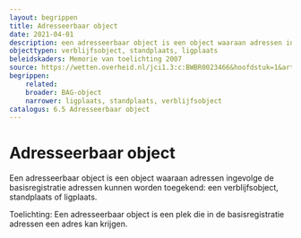 ```yaml
---
layout: begrippen
title: Adresseerbaar object
date: 2021-04-01
description: een adresseerbaar object is een object waaraan adressen ingevolge de basisregistratie adressen kunnen worden toegekend&colon; een verblijfsobject&comma; standplaats of ligplaats
objecttypen: verblijfsobject, standplaats, ligplaats
beleidskaders: Memorie van toelichting 2007
source: https://wetten.overheid.nl/jci1.3:c:BWBR0023466&hoofdstuk=1&artikel=1&opsommingsonderdeel=a
begrippen:
    related:
    broader: BAG-object
    narrower: ligplaats, standplaats, verblijfsobject
catalogus: 6.5 Adresseerbaar object
---
```


# Adresseerbaar object

Een adresseerbaar object is een object waaraan adressen ingevolge de basisregistratie adressen kunnen worden toegekend: een verblijfsobject, standplaats of ligplaats.

Toelichting: Een adresseerbaar object is een plek die in de basisregistratie adressen een adres kan krijgen.
